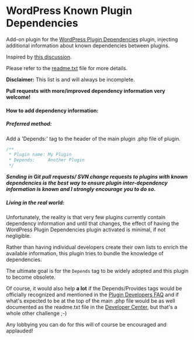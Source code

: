 WordPress Known Plugin Dependencies
============================

Add-on plugin for the [WordPress Plugin Dependencies](https://github.com/x-team/wp-plugin-dependencies) plugin, injecting additional information about known dependencies between plugins.

Inspired by [this discussion](https://github.com/x-team/wp-plugin-dependencies/issues/34).

Please refer to the [readme.txt](https://github.com/jrfnl/wp-known-plugin-dependencies/blob/master/README.txt) file for more details.

**Disclaimer:** This list is and will always be incomplete.

**Pull requests with more/improved dependency information very welcome!**


#### How to add dependency information:

##### Preferred method:
Add a 'Depends:' tag to the header of the main plugin .php file of plugin.

```php
/**
 * Plugin name: My Plugin
 * Depends:     Another Plugin
 */
```

__*Sending in Git pull requests/ SVN change requests to plugins with known dependencies is the best way to ensure plugin inter-dependency information is known and I strongly encourage you to do so.*__


##### Living in the real world:
Unfortunately, the reality is that very few plugins currently contain dependency information and until that changes, the effect of having the WordPress Plugin Dependencies plugin activated is minimal, if not negligible.

Rather than having individual developers create their own lists to enrich the available information, this plugin tries to  bundle the knowledge of dependencies.

The ultimate goal is for the `Depends` tag to be widely adopted and this plugin to become obsolete.


Of course, it would also help **a lot** if the Depends/Provides tags would be officially recognized and mentioned in the [Plugin Developers FAQ](http://wordpress.org/plugins/about/faq/) and if what's expected to be at the top of the main .php file would be as well documented as the readme.txt file in the [Developer Center](http://wordpress.org/plugins/about/), but that's a whole other challenge ;-)

Any lobbying you can do for this will of course be encouraged and applauded!
